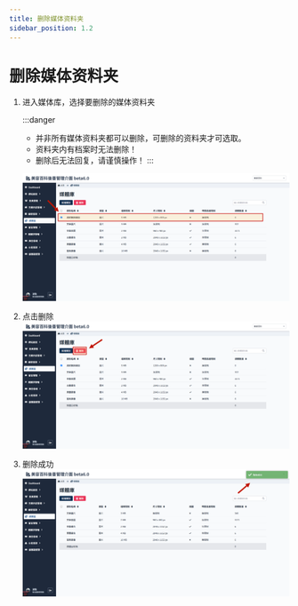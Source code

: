 ```yaml
---
title: 删除媒体资料夹
sidebar_position: 1.2
---
```


# 删除媒体资料夹

1.  进入媒体库，选择要删除的媒体资料夹

    :::danger

    -   并非所有媒体资料夹都可以删除，可删除的资料夹才可选取。
    -   资料夹内有档案时无法删除！
    -   删除后无法回复，请谨慎操作！
        :::

    ![删除媒体资料夹](img/delete-media-category-01.png)

2.  点击删除
    ![删除媒体资料夹](img/delete-media-category-02.png)

3.  删除成功
    ![删除媒体资料夹](img/delete-media-category-03.png)
